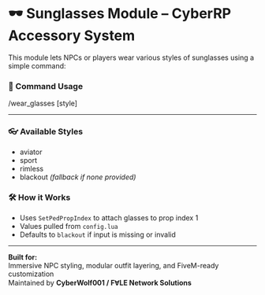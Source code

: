 # 🕶️ Sunglasses Module – CyberRP Accessory System

This module lets NPCs or players wear various styles of sunglasses using a simple command:

### 🧠 Command Usage
/wear_glasses [style]

---

### 👓 Available Styles
- aviator
- sport
- rimless
- blackout *(fallback if none provided)*

### 🛠️ How it Works
- Uses `SetPedPropIndex` to attach glasses to prop index 1  
- Values pulled from `config.lua`  
- Defaults to `blackout` if input is missing or invalid

---

**Built for:**  
Immersive NPC styling, modular outfit layering, and FiveM-ready customization  
Maintained by **CyberWolf001 / FⱯLE Network Solutions**
